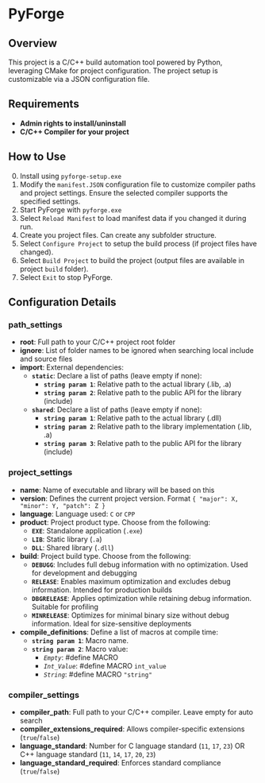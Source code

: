 # PyForge

## Overview
This project is a C/C++ build automation tool powered by Python, leveraging CMake for project configuration. The project setup is customizable via a JSON configuration file.

## Requirements
- **Admin rights to install/uninstall**
- **C/C++ Compiler for your project**

## How to Use
0. Install using `pyforge-setup.exe`
1. Modify the `manifest.JSON` configuration file to customize compiler paths and project settings. Ensure the selected compiler supports the specified settings.
2. Start PyForge with `pyforge.exe`
3. Select `Reload Manifest` to load manifest data if you changed it during run.
4. Create you project files. Can create any subfolder structure.
5. Select `Configure Project` to setup the build process (if project files have changed).
6. Select `Build Project` to build the project (output files are available in project `build` folder).
7. Select `Exit` to stop PyForge.

## Configuration Details

### path_settings
- **root**: Full path to your C/C++ project root folder
- **ignore**: List of folder names to be ignored when searching local include and source files
- **import**: External dependencies:
    - **`static`**: Declare a list of paths (leave empty if none):
        - **`string param 1`**: Relative path to the actual library (.lib, .a)
        - **`string param 2`**: Relative path to the public API for the library (include)
    - **`shared`**: Declare a list of paths (leave empty if none):
        - **`string param 1`**: Relative path to the actual library (.dll)
        - **`string param 2`**: Relative path to the library implementation (.lib, .a)
        - **`string param 3`**: Relative path to the public API for the library (include)

### project_settings
- **name**: Name of executable and library will be based on this
- **version**: Defines the current project version. Format `{ "major": X, "minor": Y, "patch": Z }`
- **language**: Language used: `C` or `CPP`
- **product**: Project product type. Choose from the following:
    - **`EXE`**: Standalone application (`.exe`)
    - **`LIB`**: Static library (`.a`)
    - **`DLL`**: Shared library (`.dll`)
- **build**: Project build type. Choose from the following:
    - **`DEBUGG`**: Includes full debug information with no optimization. Used for development and debugging
    - **`RELEASE`**: Enables maximum optimization and excludes debug information. Intended for production builds
    - **`DBGRELEASE`**: Applies optimization while retaining debug information. Suitable for profiling
    - **`MINRELEASE`**: Optimizes for minimal binary size without debug information. Ideal for size-sensitive deployments
- **compile_definitions**: Define a list of macros at compile time:
    - **`string param 1`**: Macro name.
    - **`string param 2`**: Macro value:
        - *`Empty`*: #define MACRO
        - *`Int_Value`*: #define MACRO `int_value`
        - *`String`*: #define MACRO `"string"`

### compiler_settings
- **compiler_path**: Full path to your C/C++ compiler. Leave empty for auto search
- **compiler_extensions_required**: Allows compiler-specific extensions (`true`/`false`)
- **language_standard**: Number for C language standard (`11`, `17`, `23`) OR C++ language standard (`11`, `14`, `17`, `20`, `23`)
- **language_standard_required**: Enforces standard compliance (`true`/`false`)
